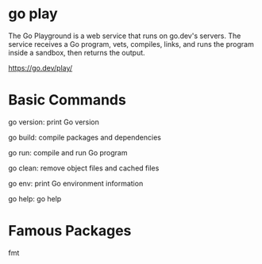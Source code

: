 # go play

The Go Playground is a web service that runs on go.dev's servers. The service receives a Go program, vets, compiles, links, and runs the program inside a sandbox, then returns the output.


https://go.dev/play/

# Basic Commands

go version: print Go version

go build: compile packages and dependencies

go run: compile and run Go program

go clean: remove object files and cached files

go env: print Go environment information

go help: go help


# Famous Packages

fmt
